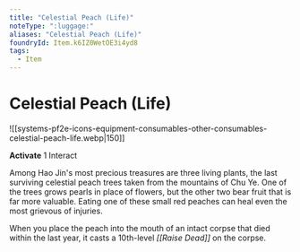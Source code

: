 ```yaml
---
title: "Celestial Peach (Life)"
noteType: ":luggage:"
aliases: "Celestial Peach (Life)"
foundryId: Item.k6IZ0WetOE3i4yd8
tags:
  - Item
---
```


# Celestial Peach (Life)
![[systems-pf2e-icons-equipment-consumables-other-consumables-celestial-peach-life.webp|150]]

**Activate** 1 Interact

Among Hao Jin's most precious treasures are three living plants, the last surviving celestial peach trees taken from the mountains of Chu Ye. One of the trees grows pearls in place of flowers, but the other two bear fruit that is far more valuable. Eating one of these small red peaches can heal even the most grievous of injuries.

When you place the peach into the mouth of an intact corpse that died within the last year, it casts a 10th-level _[[Raise Dead]]_ on the corpse.
